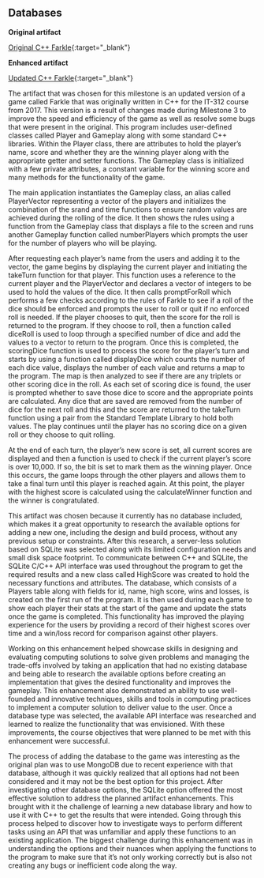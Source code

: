 ## Databases

**Original artifact**

[Original C++ Farkle](https://github.com/groberge/groberge.github.io/tree/main/DS_Algorithm_Farkle){:target="_blank"}

**Enhanced artifact**

[Updated C++ Farkle](https://github.com/groberge/groberge.github.io/tree/main/Database_Farkle){:target="_blank"}

The artifact that was chosen for this milestone is an updated version of a game called Farkle that was originally written in C++ for the IT-312 course from 2017.  This version is a result of changes made during Milestone 3 to improve the speed and efficiency of the game as well as resolve some bugs that were present in the original.  This program includes user-defined classes called Player and Gameplay along with some standard C++ libraries.  Within the Player class, there are attributes to hold the player’s name, score and whether they are the winning player along with the appropriate getter and setter functions.  The Gameplay class is initialized with a few private attributes, a constant variable for the winning score and many methods for the functionality of the game.
  
The main application instantiates the Gameplay class, an alias called PlayerVector representing a vector of the players and initializes the combination of the srand and time functions to ensure random values are achieved during the rolling of the dice.  It then shows the rules using a function from the Gameplay class that displays a file to the screen and runs another Gameplay function called numberPlayers which prompts the user for the number of players who will be playing.  

After requesting each player’s name from the users and adding it to the vector, the game begins by displaying the current player and initiating the takeTurn function for that player.  This function uses a reference to the current player and the PlayerVector and declares a vector of integers to be used to hold the values of the dice.  It then calls promptForRoll which performs a few checks according to the rules of Farkle to see if a roll of the dice should be enforced and prompts the user to roll or quit if no enforced roll is needed.  If the player chooses to quit, then the score for the roll is returned to the program.  If they choose to roll, then a function called diceRoll is used to loop through a specified number of dice and add the values to a vector to return to the program.  Once this is completed, the scoringDice function is used to process the score for the player’s turn and starts by using a function called displayDice which counts the number of each dice value, displays the number of each value and returns a map to the program. The map is then analyzed to see if there are any triplets or other scoring dice in the roll. As each set of scoring dice is found, the user is prompted whether to save those dice to score and the appropriate points are calculated. Any dice that are saved are removed from the number of dice for the next roll and this and the score are returned to the takeTurn function using a pair from the Standard Template Library to hold both values.  The play continues until the player has no scoring dice on a given roll or they choose to quit rolling.  

At the end of each turn, the player’s new score is set, all current scores are displayed and then a function is used to check if the current player’s score is over 10,000.  If so, the bit is set to mark them as the winning player.  Once this occurs, the game loops through the other players and allows them to take a final turn until this player is reached again.  At this point, the player with the highest score is calculated using the calculateWinner function and the winner is congratulated.

This artifact was chosen because it currently has no database included, which makes it a great opportunity to research the available options for adding a new one, including the design and build process, without any previous setup or constraints.  After this research, a server-less solution based on SQLite was selected along with its limited configuration needs and small disk space footprint.  To communicate between C++ and SQLite, the SQLite C/C++ API interface was used throughout the program to get the required results and a new class called HighScore was created to hold the necessary functions and attributes.  The database, which consists of a Players table along with fields for id, name, high score, wins and losses, is created on the first run of the program.  It is then used during each game to show each player their stats at the start of the game and update the stats once the game is completed.  This functionality has improved the playing experience for the users by providing a record of their highest scores over time and a win/loss record for comparison against other players. 

Working on this enhancement helped showcase skills in designing and evaluating computing solutions to solve given problems and managing the trade-offs involved by taking an application that had no existing database and being able to research the available options before creating an implementation that gives the desired functionality and improves the gameplay.  This enhancement also demonstrated an ability to use well-founded and innovative techniques, skills and tools in computing practices to implement a computer solution to deliver value to the user.  Once a database type was selected, the available API interface was researched and learned to realize the functionality that was envisioned.  With these improvements, the course objectives that were planned to be met with this enhancement were successful.

The process of adding the database to the game was interesting as the original plan was to use MongoDB due to recent experience with that database, although it was quickly realized that all options had not been considered and it may not be the best option for this project.  After investigating other database options, the SQLite option offered the most effective solution to address the planned artifact enhancements.  This brought with it the challenge of learning a new database library and how to use it with C++ to get the results that were intended.  Going through this process helped to discover how to investigate ways to perform different tasks using an API that was unfamiliar and apply these functions to an existing application.  The biggest challenge during this enhancement was in understanding the options and their nuances when applying the functions to the program to make sure that it’s not only working correctly but is also not creating any bugs or inefficient code along the way.
